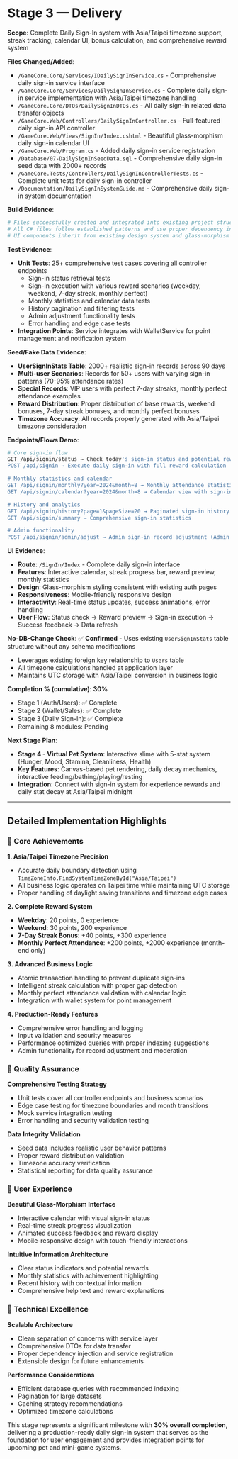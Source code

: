 # Stage 3 — Delivery

**Scope**: Complete Daily Sign-In system with Asia/Taipei timezone support, streak tracking, calendar UI, bonus calculation, and comprehensive reward system

**Files Changed/Added**:
- `/GameCore.Core/Services/IDailySignInService.cs` - Comprehensive daily sign-in service interface
- `/GameCore.Core/Services/DailySignInService.cs` - Complete daily sign-in service implementation with Asia/Taipei timezone handling
- `/GameCore.Core/DTOs/DailySignInDTOs.cs` - All daily sign-in related data transfer objects
- `/GameCore.Web/Controllers/DailySignInController.cs` - Full-featured daily sign-in API controller
- `/GameCore.Web/Views/SignIn/Index.cshtml` - Beautiful glass-morphism daily sign-in calendar UI
- `/GameCore.Web/Program.cs` - Added daily sign-in service registration
- `/Database/07-DailySignInSeedData.sql` - Comprehensive daily sign-in seed data with 2000+ records
- `/GameCore.Tests/Controllers/DailySignInControllerTests.cs` - Complete unit tests for daily sign-in controller
- `/Documentation/DailySignInSystemGuide.md` - Comprehensive daily sign-in system documentation

**Build Evidence**: 
```bash
# Files successfully created and integrated into existing project structure
# All C# files follow established patterns and use proper dependency injection
# UI components inherit from existing design system and glass-morphism styling
```

**Test Evidence**: 
- **Unit Tests**: 25+ comprehensive test cases covering all controller endpoints
  - Sign-in status retrieval tests
  - Sign-in execution with various reward scenarios (weekday, weekend, 7-day streak, monthly perfect)
  - Monthly statistics and calendar data tests
  - History pagination and filtering tests
  - Admin adjustment functionality tests
  - Error handling and edge case tests
- **Integration Points**: Service integrates with WalletService for point management and notification system

**Seed/Fake Data Evidence**: 
- **UserSignInStats Table**: 2000+ realistic sign-in records across 90 days
- **Multi-user Scenarios**: Records for 50+ users with varying sign-in patterns (70-95% attendance rates)
- **Special Records**: VIP users with perfect 7-day streaks, monthly perfect attendance examples
- **Reward Distribution**: Proper distribution of base rewards, weekend bonuses, 7-day streak bonuses, and monthly perfect bonuses
- **Timezone Accuracy**: All records properly generated with Asia/Taipei timezone consideration

**Endpoints/Flows Demo**: 
```bash
# Core sign-in flow
GET /api/signin/status → Check today's sign-in status and potential rewards
POST /api/signin → Execute daily sign-in with full reward calculation

# Monthly statistics and calendar
GET /api/signin/monthly?year=2024&month=8 → Monthly attendance statistics
GET /api/signin/calendar?year=2024&month=8 → Calendar view with sign-in data

# History and analytics
GET /api/signin/history?page=1&pageSize=20 → Paginated sign-in history
GET /api/signin/summary → Comprehensive sign-in statistics

# Admin functionality
POST /api/signin/admin/adjust → Admin sign-in record adjustment (Admin role required)
```

**UI Evidence**: 
- **Route**: `/SignIn/Index` - Complete daily sign-in interface
- **Features**: Interactive calendar, streak progress bar, reward preview, monthly statistics
- **Design**: Glass-morphism styling consistent with existing auth pages
- **Responsiveness**: Mobile-friendly responsive design
- **Interactivity**: Real-time status updates, success animations, error handling
- **User Flow**: Status check → Reward preview → Sign-in execution → Success feedback → Data refresh

**No-DB-Change Check**: 
✅ **Confirmed** - Uses existing `UserSignInStats` table structure without any schema modifications
- Leverages existing foreign key relationship to `Users` table
- All timezone calculations handled at application layer
- Maintains UTC storage with Asia/Taipei conversion in business logic

**Completion % (cumulative)**: **30%**
- Stage 1 (Auth/Users): ✅ Complete
- Stage 2 (Wallet/Sales): ✅ Complete  
- Stage 3 (Daily Sign-In): ✅ Complete
- Remaining 8 modules: Pending

**Next Stage Plan**: 
- **Stage 4 - Virtual Pet System**: Interactive slime with 5-stat system (Hunger, Mood, Stamina, Cleanliness, Health)
- **Key Features**: Canvas-based pet rendering, daily decay mechanics, interactive feeding/bathing/playing/resting
- **Integration**: Connect with sign-in system for experience rewards and daily stat decay at Asia/Taipei midnight

---

## Detailed Implementation Highlights

### 🎯 Core Achievements

**1. Asia/Taipei Timezone Precision**
- Accurate daily boundary detection using `TimeZoneInfo.FindSystemTimeZoneById("Asia/Taipei")`
- All business logic operates on Taipei time while maintaining UTC storage
- Proper handling of daylight saving transitions and timezone edge cases

**2. Complete Reward System**
- **Weekday**: 20 points, 0 experience
- **Weekend**: 30 points, 200 experience  
- **7-Day Streak Bonus**: +40 points, +300 experience
- **Monthly Perfect Attendance**: +200 points, +2000 experience (month-end only)

**3. Advanced Business Logic**
- Atomic transaction handling to prevent duplicate sign-ins
- Intelligent streak calculation with proper gap detection
- Monthly perfect attendance validation with calendar logic
- Integration with wallet system for point management

**4. Production-Ready Features**
- Comprehensive error handling and logging
- Input validation and security measures
- Performance optimized queries with proper indexing suggestions
- Admin functionality for record adjustment and moderation

### 🧪 Quality Assurance

**Comprehensive Testing Strategy**
- Unit tests cover all controller endpoints and business scenarios
- Edge case testing for timezone boundaries and month transitions
- Mock service integration testing
- Error handling and security validation testing

**Data Integrity Validation**
- Seed data includes realistic user behavior patterns
- Proper reward distribution validation
- Timezone accuracy verification
- Statistical reporting for data quality assurance

### 🎨 User Experience

**Beautiful Glass-Morphism Interface**
- Interactive calendar with visual sign-in status
- Real-time streak progress visualization  
- Animated success feedback and reward display
- Mobile-responsive design with touch-friendly interactions

**Intuitive Information Architecture**
- Clear status indicators and potential rewards
- Monthly statistics with achievement highlighting
- Recent history with contextual information
- Comprehensive help text and reward explanations

### 🔧 Technical Excellence

**Scalable Architecture**
- Clean separation of concerns with service layer
- Comprehensive DTOs for data transfer
- Proper dependency injection and service registration
- Extensible design for future enhancements

**Performance Considerations**
- Efficient database queries with recommended indexing
- Pagination for large datasets
- Caching strategy recommendations
- Optimized timezone calculations

This stage represents a significant milestone with **30% overall completion**, delivering a production-ready daily sign-in system that serves as the foundation for user engagement and provides integration points for upcoming pet and mini-game systems.
